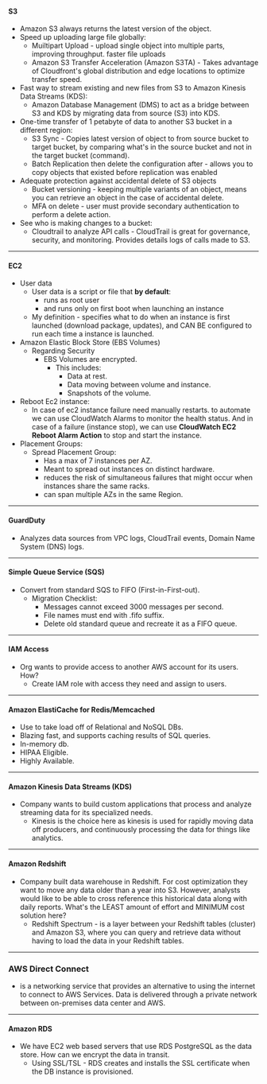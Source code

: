 #### **S3**
- Amazon S3 always returns the latest version of the object.
- Speed up uploading large file globally:
	- Muiltipart Upload - upload single object into multiple parts, improving throughput. faster file uploads
	- Amazon S3 Transfer Acceleration (Amazon S3TA) - Takes advantage of Cloudfront's global distribution and edge locations to optimize transfer speed.
- Fast way to stream existing and new files from S3 to Amazon Kinesis Data Streams (KDS):
	- Amazon Database Management (DMS) to act as a bridge between S3 and KDS by migrating data from source (S3) into KDS.
- One-time transfer of 1 petabyte of data to another S3 bucket in a different region:
	- S3 Sync - Copies latest version of object to from source bucket to target bucket, by comparing what's in the source bucket and not in the target bucket (command).
	- Batch Replication then delete the configuration after - allows you to copy objects that existed before replication was enabled
- Adequate protection against accidental delete of S3 objects
	- Bucket versioning - keeping multiple variants of an object, means you can retrieve an object in the case of accidental delete.
	- MFA on delete - user must provide secondary authentication to perform a delete action.
- See who is making changes to a bucket:
	- Cloudtrail to analyze API calls - CloudTrail is great for governance, security, and monitoring. Provides details logs of calls made to S3.

---
#### **EC2**
- User data
	- User data is a script or file that **by default**:
		- runs as root user
		- and runs only on first boot when launching an instance
	- My definition - specifies what to do when an instance is first launched (download package, updates), and CAN BE configured to run each time a instance is launched.
- Amazon Elastic Block Store (EBS Volumes)
	- Regarding Security
		- EBS Volumes are encrypted.
			- This includes:
				- Data at rest.
				- Data moving between volume and instance.
				- Snapshots of the volume.
- Reboot Ec2 instance:
	- In case of ec2 instance failure need manually restarts. to automate we can use CloudWatch Alarms to monitor the health status. And in case of a failure (instance stop), we can use **CloudWatch EC2 Reboot Alarm Action** to stop and start the instance.
- Placement Groups:
	- Spread Placement Group:
		- Has a max of 7 instances per AZ.
		- Meant to spread out instances on distinct hardware.
		- reduces the risk of simultaneous failures that might occur when instances share the same racks.
		- can span multiple AZs in the same Region.

---
#### **GuardDuty**
- Analyzes data sources from VPC logs, CloudTrail events, Domain Name System (DNS) logs.

---
#### **Simple Queue Service (SQS)**
- Convert from standard SQS to FIFO (First-in-First-out).
	- Migration Checklist:
		- Messages cannot exceed 3000 messages per second.
		- File names must end with .fifo suffix.
		- Delete old standard queue and recreate it as a FIFO queue.

---
#### **IAM Access**
- Org wants to provide access to another AWS account for its users. How?
	- Create IAM role with access they need and assign to users.

---
#### **Amazon ElastiCache for Redis/Memcached**
- Use to take load off of Relational and NoSQL DBs.
- Blazing fast, and supports caching results of SQL queries.
- In-memory db.
- HIPAA Eligible.
- Highly Available.

---
#### **Amazon Kinesis Data Streams (KDS)**
- Company wants to build custom applications that process and analyze streaming data for its specialized needs.
	- Kinesis is the choice here as kinesis is used for rapidly moving data off producers, and continuously processing the data for things like analytics. 

---
#### **Amazon Redshift**
- Company built data warehouse in Redshift. For cost optimization they want to move any data older than a year into S3. However, analysts would like to be able to cross reference this historical data along with daily reports. What's the LEAST amount of effort and MINIMUM cost solution here?
	- Redshift Spectrum - is a layer between your Redshift tables (cluster) and Amazon S3, where you can query and retrieve data without having to load the data in your Redshift tables.

---
### **AWS Direct Connect**
- is a networking service that provides an alternative to using the internet to connect to AWS Services. Data is delivered through a private network between on-premises data center and AWS.

---
#### **Amazon RDS**
- We have EC2 web based servers that use RDS PostgreSQL as the data store. How can we encrypt the data in transit.
	- Using SSL/TSL - RDS creates and installs the SSL certificate when the DB instance is provisioned.
